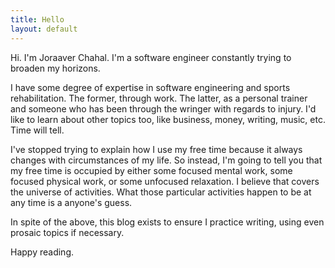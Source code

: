 ```yaml
---
title: Hello
layout: default
---
```


Hi. I'm Joraaver Chahal. I'm a software engineer constantly trying to broaden my horizons.

I have some degree of expertise in software engineering and sports rehabilitation. The former,  through work. The latter,  as a personal trainer and someone who has been through the wringer with regards to injury. I'd like to learn about other topics too, like business, money, writing, music, etc. Time will tell. 

I've stopped trying to explain how I use my free time because it always changes with circumstances of my life. So instead, I'm going to tell you that my free time is occupied by either some focused mental work, some focused physical work, or some unfocused relaxation. I believe that covers the universe of activities. What those particular activities happen to be at any time is a anyone's guess.

In spite of the above, this blog exists to ensure I practice writing, using even prosaic topics if necessary.

Happy reading.
